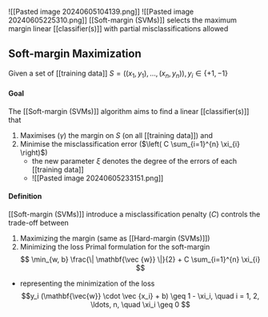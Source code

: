 ![[Pasted image 20240605104139.png]]
![[Pasted image 20240605225310.png]]
[[Soft-margin (SVMs)]] selects the maximum margin linear [[classifier(s)]] with partial misclassifications allowed
## Soft-margin Maximization
Given a set of [[training data]] $S = ((x_1, y_1), \ldots, (x_n, y_n)), y_i \in \{+1, -1\}$
#### Goal
The [[Soft-margin (SVMs)]] algorithm aims to find a linear [[classifier(s)]] that
1. Maximises ($\gamma$) the margin on $S$ (on all [[training data]]) and
2. Minimise the misclassification error ($\left( C \sum_{i=1}^{n} \xi_{i} \right)$)
	- the new parameter $\xi$ denotes the degree of the errors of each [[training data]]
	- ![[Pasted image 20240605233151.png]]
#### Definition
[[Soft-margin (SVMs)]] introduce a misclassification penalty ($C$) controls the trade-off between
1. Maximizing the margin (same as [[Hard-margin (SVMs)]])
2. Minimizing the loss
Primal formulation for the soft-margin
$$
\min_{w, b} \frac{\| \mathbf{\vec {w}} \|}{2} + C \sum_{i=1}^{n} \xi_{i}
$$
- representing the minimization of the loss 
$$y_i (\mathbf{\vec{w}} \cdot \vec {x_i} + b) \geq 1 - \xi_i, \quad i = 1, 2, \ldots, n, \quad \xi_i \geq 0
$$
